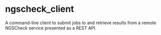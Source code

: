 # ngscheck_client

A command-line client to submit jobs to and retrieve results from a remote
NGSCheck service presented as a REST API.
